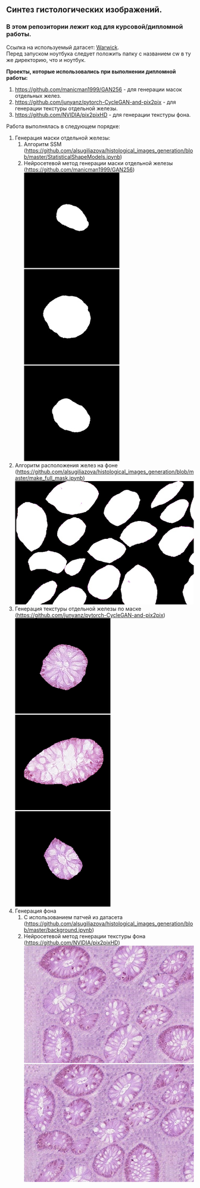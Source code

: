 ## Синтез гистологических изображений.  
### В этом репозитории лежит код для курсовой/дипломной работы.  
Ссылка на используемый датасет: [Warwick](https://livecsmsu-my.sharepoint.com/personal/dsorokin_live_cs_msu_ru/_layouts/15/onedrive.aspx?id=%2Fpersonal%2Fdsorokin%5Flive%5Fcs%5Fmsu%5Fru%2FDocuments%2FHistology%20synthesis%2Fcw%2Ezip&parent=%2Fpersonal%2Fdsorokin%5Flive%5Fcs%5Fmsu%5Fru%2FDocuments%2FHistology%20synthesis&ga=1).  
Перед запуском ноутбука следует положить папку с названием cw в ту же директорию, что и ноутбук. 

**Проекты, которые использовались при выполнении дипломной работы:**
1. https://github.com/manicman1999/GAN256 - для генерации масок отдельных желез.
2. https://github.com/junyanz/pytorch-CycleGAN-and-pix2pix - для генерации текстуры отдельной железы.
3. https://github.com/NVIDIA/pix2pixHD - для генерации текстуры фона.


Работа выполнялась в следующем порядке:
1. Генерация маски отдельной железы:
    1. Алгоритм SSM (https://github.com/alsugiliazova/histological_images_generation/blob/master/StatisticalShapeModels.ipynb)
    2. Нейросетевой метод генерации маски отдельной железы (https://github.com/manicman1999/GAN256)
    ![Иллюстрация к проекту](https://github.com/alsugiliazova/histological_images_generation/blob/master/images/masks_gan/gan_img_32.jpg)
    ![alt-text-1](https://github.com/alsugiliazova/histological_images_generation/blob/master/images/masks_gan/gan_img_5.jpg "title-1") ![alt-text-2](https://github.com/alsugiliazova/histological_images_generation/blob/master/images/masks_gan/gan_img_42.jpg "title-2")
2. Алгоритм расположения желез на фоне (https://github.com/alsugiliazova/histological_images_generation/blob/master/make_full_mask.ipynb)
![alt-text-1](https://github.com/alsugiliazova/histological_images_generation/blob/master/images/full_mask/22_mask.jpg "title-1") 
3. Генерация текстуры отдельной железы по маске (https://github.com/junyanz/pytorch-CycleGAN-and-pix2pix)
![Иллюстрация к проекту](https://github.com/alsugiliazova/histological_images_generation/blob/master/images/pix2pix/img_1001_fake_B.png)
    ![alt-text-1](https://github.com/alsugiliazova/histological_images_generation/blob/master/images/pix2pix/img_1017_fake_B.png "title-1") ![alt-text-2](https://github.com/alsugiliazova/histological_images_generation/blob/master/images/pix2pix/img_1027_fake_B.png "title-2")
4. Генерация фона
    1. С использованием патчей из датасета (https://github.com/alsugiliazova/histological_images_generation/blob/master/background.ipynb)
    2. Нейросетевой метод генерации текстуры фона (https://github.com/NVIDIA/pix2pixHD)
![Иллюстрация к проекту](https://github.com/alsugiliazova/histological_images_generation/blob/master/images/full_image/21_synthesized_image.jpg)
![Иллюстрация к проекту](https://github.com/alsugiliazova/histological_images_generation/blob/master/images/full_image/22_synthesized_image.jpg)
